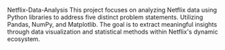 Netflix-Data-Analysis
This project focuses on analyzing Netflix data using Python libraries to  address five distinct problem statements. Utilizing Pandas, NumPy, and  Matplotlib. The goal is to extract meaningful insights through data  visualization and statistical methods within Netflix's dynamic  ecosystem.
